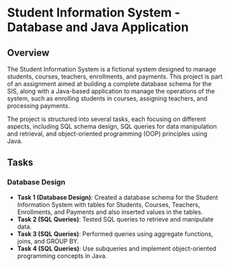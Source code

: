 # Student Information System - Database and Java Application

## Overview
The Student Information System is a fictional system designed to manage students, courses, teachers, enrollments, and payments. This project is part of an assignment aimed at building a complete database schema for the SIS, along with a Java-based application to manage the operations of the system, such as enrolling students in courses, assigning teachers, and processing payments.

The project is structured into several tasks, each focusing on different aspects, including SQL schema design, SQL queries for data manipulation and retrieval, and object-oriented programming (OOP) principles using Java.

## Tasks

### Database Design

- **Task 1 (Database Design)**: Created a database schema for the Student Information System with tables for Students, Courses, Teachers, Enrollments, and Payments and also inserted values in the tables.
- **Task 2 (SQL Queries)**: Tested SQL queries to retrieve and manipulate data.
- **Task 3 (SQL Queries)**: Performed queries using aggregate functions, joins, and GROUP BY.
- **Task 4 (SQL Queries)**: Use subqueries and implement object-oriented programming concepts in Java.
